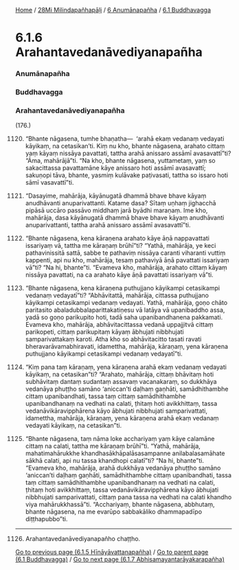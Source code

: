 
[Home](/) / [28Mi Milindapañhapāḷi](../../../28Mi.md) / [6 Anumānapañha](../../6.md) / [6.1 Buddhavagga](../6.1.md)

# 6.1.6 Arahantavedanāvediyanapañha

### Anumānapañha

### Buddhavagga

### Arahantavedanāvediyanapañha

(176.)

1120. “Bhante nāgasena, tumhe bhaṇatha—  ‘arahā ekaṃ vedanaṃ vedayati kāyikaṃ, na cetasikan’ti. Kiṃ nu kho, bhante nāgasena, arahato cittaṃ yaṃ kāyaṃ nissāya pavattati, tattha arahā anissaro assāmī avasavattī”ti? “Āma, mahārājā”ti. “Na kho, bhante nāgasena, yuttametaṃ, yaṃ so sakacittassa pavattamāne kāye anissaro hoti assāmī avasavattī; sakuṇopi tāva, bhante, yasmiṃ kulāvake paṭivasati, tattha so issaro hoti sāmī vasavattī”ti.

1121. “Dasayime, mahārāja, kāyānugatā dhammā bhave bhave kāyaṃ anudhāvanti anuparivattanti. Katame dasa? Sītaṃ uṇhaṃ jighacchā pipāsā uccāro passāvo middhaṃ jarā byādhi maraṇaṃ. Ime kho, mahārāja, dasa kāyānugatā dhammā bhave bhave kāyaṃ anudhāvanti anuparivattanti, tattha arahā anissaro assāmī avasavattī”ti.

1122. “Bhante nāgasena, kena kāraṇena arahato kāye āṇā nappavattati issariyaṃ vā, tattha me kāraṇaṃ brūhī”ti? “Yathā, mahārāja, ye keci pathavinissitā sattā, sabbe te pathaviṃ nissāya caranti viharanti vuttiṃ kappenti, api nu kho, mahārāja, tesaṃ pathaviyā āṇā pavattati issariyaṃ vā”ti? “Na hi, bhante”ti. “Evameva kho, mahārāja, arahato cittaṃ kāyaṃ nissāya pavattati, na ca arahato kāye āṇā pavattati issariyaṃ vā”ti.

1123. “Bhante nāgasena, kena kāraṇena puthujjano kāyikampi cetasikampi vedanaṃ vedayatī”ti? “Abhāvitattā, mahārāja, cittassa puthujjano kāyikampi cetasikampi vedanaṃ vedayati. Yathā, mahārāja, goṇo chāto paritasito abaladubbalaparittakatiṇesu vā latāya vā upanibaddho assa, yadā so goṇo parikupito hoti, tadā saha upanibandhanena pakkamati. Evameva kho, mahārāja, abhāvitacittassa vedanā uppajjitvā cittaṃ parikopeti, cittaṃ parikupitaṃ kāyaṃ ābhujati nibbhujati samparivattakaṃ karoti. Atha kho so abhāvitacitto tasati ravati bheravarāvamabhiravati, idamettha, mahārāja, kāraṇaṃ, yena kāraṇena puthujjano kāyikampi cetasikampi vedanaṃ vedayatī”ti.

1124. “Kiṃ pana taṃ kāraṇaṃ, yena kāraṇena arahā ekaṃ vedanaṃ vedayati kāyikaṃ, na cetasikan”ti? “Arahato, mahārāja, cittaṃ bhāvitaṃ hoti subhāvitaṃ dantaṃ sudantaṃ assavaṃ vacanakaraṃ, so dukkhāya vedanāya phuṭṭho samāno ‘aniccan’ti daḷhaṃ gaṇhāti, samādhithambhe cittaṃ upanibandhati, tassa taṃ cittaṃ samādhithambhe upanibandhanaṃ na vedhati na calati, ṭhitaṃ hoti avikkhittaṃ, tassa vedanāvikāravipphārena kāyo ābhujati nibbhujati samparivattati, idamettha, mahārāja, kāraṇaṃ, yena kāraṇena arahā ekaṃ vedanaṃ vedayati kāyikaṃ, na cetasikan”ti.

1125. “Bhante nāgasena, taṃ nāma loke acchariyaṃ yaṃ kāye calamāne cittaṃ na calati, tattha me kāraṇaṃ brūhī”ti. “Yathā, mahārāja, mahatimahārukkhe khandhasākhāpalāsasampanne anilabalasamāhate sākhā calati, api nu tassa khandhopi calatī”ti? “Na hi, bhante”ti. “Evameva kho, mahārāja, arahā dukkhāya vedanāya phuṭṭho samāno ‘aniccan’ti daḷhaṃ gaṇhāti, samādhithambhe cittaṃ upanibandhati, tassa taṃ cittaṃ samādhithambhe upanibandhanaṃ na vedhati na calati, ṭhitaṃ hoti avikkhittaṃ, tassa vedanāvikāravipphārena kāyo ābhujati nibbhujati samparivattati, cittaṃ pana tassa na vedhati na calati khandho viya mahārukkhassā”ti. “Acchariyaṃ, bhante nāgasena, abbhutaṃ, bhante nāgasena, na me evarūpo sabbakāliko dhammapadīpo diṭṭhapubbo”ti.

---

1126. Arahantavedanāvediyanapañho chaṭṭho.



[Go to previous page (6.1.5 Hīnāyāvattanapañha)](6.1.5.md) / [Go to parent page (6.1 Buddhavagga)](../6.1.md) / [Go to next page (6.1.7 Abhisamayantarāyakarapañha)](6.1.7.md)


